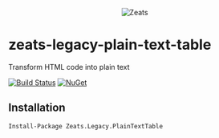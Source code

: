 ﻿<div align="center">

![Zeats](https://zeatsbalancaautomatica.blob.core.windows.net/icons/nuget.png)

</div>

# zeats-legacy-plain-text-table

Transform HTML code into plain text

[![Build Status](https://dev.azure.com/zeats/Legacy/_apis/build/status/zeats-legacy-plain-text-table?branchName=master)](https://dev.azure.com/zeats/Legacy/_build/latest?definitionId=27&branchName=master)
[![NuGet](https://img.shields.io/nuget/v/Zeats.Legacy.PlainTextTable.svg)](https://www.nuget.org/packages/Zeats.Legacy.PlainTextTable)

## Installation

```PM>
Install-Package Zeats.Legacy.PlainTextTable
```